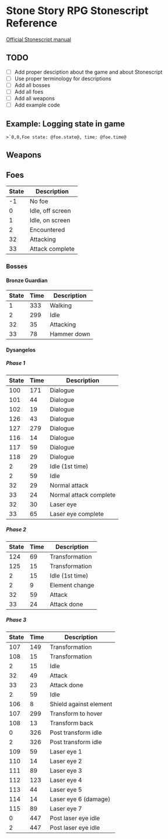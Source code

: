 # Stone Story RPG Stonescript Reference

[Official Stonescript manual](https://stonestoryrpg.com/stonescript/manual.html)

## TODO
- [ ] Add proper desciption about the game and about Stonescript
- [ ] Use proper terminology for descriptions
- [ ] Add all bosses
- [ ] Add all foes
- [ ] Add all weapons
- [ ] Add example code

## Example: Logging state in game
```
>`0,0,Foe state: @foe.state@, time: @foe.time@
```

## Weapons

## Foes

| State | Description |
|-|-|
| -1 | No foe |
| 0 | Idle, off screen |
| 1 | Idle, on screen |
| 2 | Encountered |
| 32 | Attacking |
| 33 | Attack complete |


### Bosses

#### Bronze Guardian

| State | Time | Description |
|-|-|-|
| 1 | 333 | Walking |
| 2 | 299 | Idle |
| 32 | 35 | Attacking |
| 33 | 78 | Hammer down |

#### Dysangelos

##### Phase 1

| State | Time | Description |
|-|-|-|
| 100 | 171 | Dialogue |
| 101 | 44 | Dialogue |
| 102 | 19 | Dialogue |
| 126 | 43 | Dialogue |
| 127 | 279 | Dialogue |
| 116 | 14 | Dialogue |
| 117 | 59 | Dialogue |
| 118 | 29 | Dialogue |
| 2 | 29 | Idle (1st time) |
| 2 | 59 | Idle |
| 32 | 29 | Normal attack |
| 33 | 24 | Normal attack complete |
| 32 | 30 | Laser eye |
| 33 | 65 | Laser eye complete |

##### Phase 2

| State | Time | Description |
|-|-|-|
| 124 | 69 | Transformation |
| 125 | 15 | Transformation |
| 2 | 15 | Idle (1st time) |
| 2 | 9 | Element change |
| 32 | 59 | Attack |
| 33 | 24 | Attack done |

##### Phase 3

| State | Time | Description |
|-|-|-|
| 107 | 149 | Transformation |
| 108 | 15 | Transformation |
| 2 | 15 | Idle |
| 32 | 49 | Attack |
| 33 | 23 | Attack done |
| 2 | 59 | Idle |
| 106 | 8 | Shield against element |
| 107 | 299 | Transform to hover |
| 108 | 13 | Transform back |
| 0 | 326 | Post transform idle |
| 2 | 326 | Post transform idle |
| 109 | 59 | Laser eye 1 |
| 110 | 14 | Laser eye 2 |
| 111 | 89 | Laser eye 3 |
| 112 | 123 | Laser eye 4 |
| 113 | 44 | Laser eye 5 |
| 114 | 14 | Laser eye 6 (damage)|
| 115 | 89 | Laser eye 7 |
| 0 | 447 | Post laser eye idle |
| 2 | 447 | Post laser eye idle |


